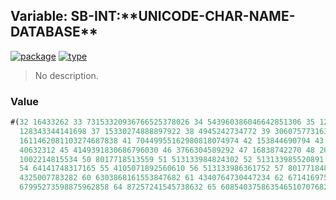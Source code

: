 ## Variable: SB-INT:\*\*UNICODE-CHAR-NAME-DATABASE\*\*
[![package](https://img.shields.io/badge/Package-SB--INT-5f9ea0.svg?style=social&colorA=999999)](../) [![type](https://img.shields.io/badge/Type-Variable-5f9ea0.svg?style=social&colorA=999999)](../#variable) 

> No description.

### Value
```cl
#(32 16433262 33 73153320936766525378026 34 543960386046642851306 35 1284216619783554 36
  128343344141698 37 15330274888897922 38 4945242734772 39 306075773163934 40
  1611462081103274687838 41 70449955162980818074974 42 153844690794 43 1860254553474 44
  40632312 45 4149391830686796030 46 3766304589292 47 16838742270 48 2052535946558327 49
  1002214815534 50 8017718513559 51 513133984824302 52 513133985520891 53 1026267971039150
  54 64141748317165 55 4105071892560610 56 513133986361752 57 8017718487598 58 5076338 59
  4325007783282 60 6303868161553847682 61 4340764730447234 62 67141697595001044718978 63
  67995273598875962858 64 87257241545738632 65 6085403758635465107076824 66 ..)
```
